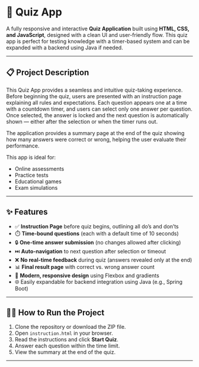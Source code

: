 # 🧠 Quiz App

A fully responsive and interactive **Quiz Application** built using **HTML, CSS, and JavaScript**, designed with a clean UI and user-friendly flow. This quiz app is perfect for testing knowledge with a timer-based system and can be expanded with a backend using Java if needed.

---

## 📋 Project Description

This Quiz App provides a seamless and intuitive quiz-taking experience. Before beginning the quiz, users are presented with an instruction page explaining all rules and expectations. Each question appears one at a time with a countdown timer, and users can select only one answer per question. Once selected, the answer is locked and the next question is automatically shown — either after the selection or when the timer runs out.

The application provides a summary page at the end of the quiz showing how many answers were correct or wrong, helping the user evaluate their performance.

This app is ideal for:
- Online assessments
- Practice tests
- Educational games
- Exam simulations

---

## ✨ Features

- ✅ **Instruction Page** before quiz begins, outlining all do’s and don’ts
- ⏱️ **Time-bound questions** (each with a default time of 10 seconds)
- 🔒 **One-time answer submission** (no changes allowed after clicking)
- ⏭️ **Auto-navigation** to next question after selection or timeout
- ❌ **No real-time feedback** during quiz (answers revealed only at the end)
- 📊 **Final result page** with correct vs. wrong answer count
- 🎨 **Modern, responsive design** using Flexbox and gradients
- 🌐 Easily expandable for backend integration using Java (e.g., Spring Boot)

---

## 🏃‍♂️ How to Run the Project

1. Clone the repository or download the ZIP file.
2. Open `instruction.html` in your browser.
3. Read the instructions and click **Start Quiz**.
4. Answer each question within the time limit.
5. View the summary at the end of the quiz.

---
